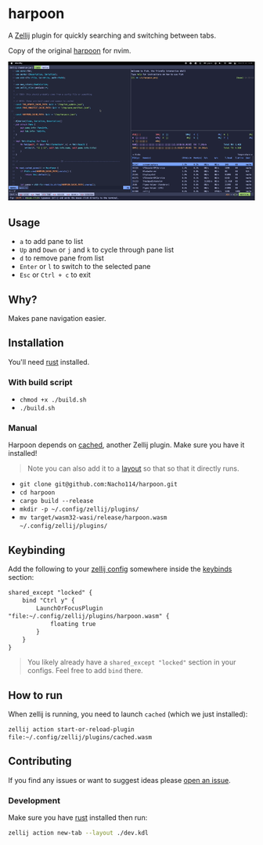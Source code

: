 # harpoon

A [Zellij](https://zellij.dev) plugin for quickly searching
and switching between tabs.

Copy of the original [harpoon](https://github.com/ThePrimeagen/harpoon) for nvim.

![usage](https://github.com/Nacho114/harpoon/raw/main/img/usage.gif)

## Usage

- `a` to add pane to list
- `Up` and `Down` or `j` and `k` to cycle through pane list
- `d` to remove pane from list
- `Enter` or `l` to switch to the selected pane
- `Esc` or `Ctrl + c` to exit

## Why?

Makes pane navigation easier. 

## Installation

You'll need [rust](https://rustup.rs/) installed.

### With build script

- `chmod +x ./build.sh`
- `./build.sh`

### Manual

Harpoon depends on [cached](https://github.com/Nacho114/cached), another Zellij plugin.
Make sure you have it installed! 

> Note you can also add it to a [layout](https://zellij.dev/documentation/creating-a-layout.html#plugin) so that so that it directly runs. 

- `git clone git@github.com:Nacho114/harpoon.git`
- `cd harpoon`
- `cargo build --release`
- `mkdir -p ~/.config/zellij/plugins/`
- `mv target/wasm32-wasi/release/harpoon.wasm ~/.config/zellij/plugins/`

## Keybinding

Add the following to your [zellij config](https://zellij.dev/documentation/configuration.html)
somewhere inside the [keybinds](https://zellij.dev/documentation/keybindings.html) section:

```kdl
shared_except "locked" {
    bind "Ctrl y" {
        LaunchOrFocusPlugin "file:~/.config/zellij/plugins/harpoon.wasm" {
            floating true
        }
    }
}
```

> You likely already have a `shared_except "locked"` section in your configs. Feel free to add `bind` there.

## How to run

When zellij is running, you need to launch `cached` (which we just installed):

```shell
zellij action start-or-reload-plugin file:~/.config/zellij/plugins/cached.wasm
```

## Contributing

If you find any issues or want to suggest ideas please [open an issue](https://github.com/Nacho114/harpoon/issues/new).

### Development

Make sure you have [rust](https://rustup.rs/) installed then run:

```sh
zellij action new-tab --layout ./dev.kdl
```
